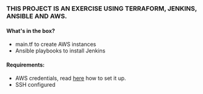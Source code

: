 ### THIS PROJECT IS AN EXERCISE USING TERRAFORM, JENKINS, ANSIBLE AND AWS.

#### What's in the box?
- main.tf to create AWS instances
- Ansible playbooks to install Jenkins

#### Requirements:
- AWS credentials, read [here](`https://docs.aws.amazon.com/AWSEC2/latest/UserGuide/ec2-key-pairs.html`) how to set it up.
- SSH configured

